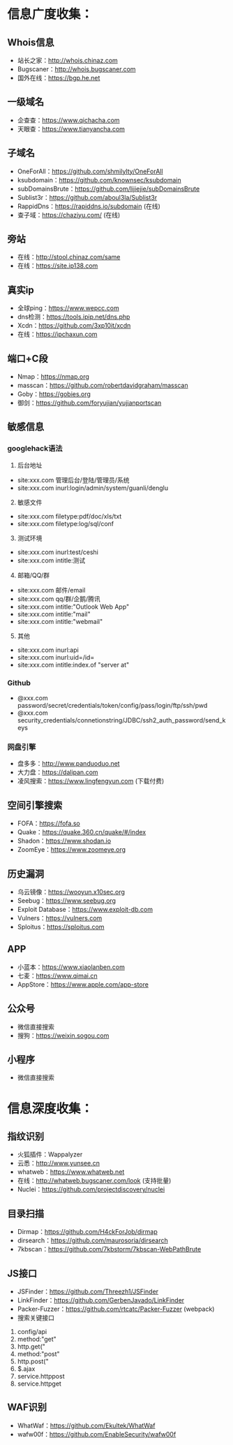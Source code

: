 # 信息广度收集：
## Whois信息
+ 站长之家：http://whois.chinaz.com
+ Bugscaner：http://whois.bugscaner.com
+ 国外在线：https://bgp.he.net
## 一级域名
+ 企查查：https://www.qichacha.com
+ 天眼查：https://www.tianyancha.com
## 子域名
+ OneForAll：https://github.com/shmilylty/OneForAll
+ ksubdomain：https://github.com/knownsec/ksubdomain
+ subDomainsBrute：https://github.com/lijiejie/subDomainsBrute
+ Sublist3r：https://github.com/aboul3la/Sublist3r
+ RappidDns：https://rapiddns.io/subdomain (在线)
+ 查子域：https://chaziyu.com/ (在线)
## 旁站
+ 在线：http://stool.chinaz.com/same
+ 在线：https://site.ip138.com
## 真实ip
+ 全球ping：https://www.wepcc.com
+ dns检测：https://tools.ipip.net/dns.php
+ Xcdn：https://github.com/3xp10it/xcdn
+ 在线：https://ipchaxun.com
## 端口+C段
+ Nmap：https://nmap.org
+ masscan：https://github.com/robertdavidgraham/masscan
+ Goby：https://gobies.org
+ 御剑：https://github.com/foryujian/yujianportscan
## 敏感信息
### googlehack语法
1. 后台地址
+ site:xxx.com 管理后台/登陆/管理员/系统
+ site:xxx.com inurl:login/admin/system/guanli/denglu
2. 敏感文件
+ site:xxx.com filetype:pdf/doc/xls/txt
+ site:xxx.com filetype:log/sql/conf
3. 测试环境
+ site:xxx.com inurl:test/ceshi
+ site:xxx.com intitle:测试
4. 邮箱/QQ/群
+ site:xxx.com 邮件/email
+ site:xxx.com qq/群/企鹅/腾讯
+ site:xxx.com intitle:"Outlook Web App"
+ site:xxx.com intitle:"mail"
+ site:xxx.com intitle:"webmail"
5. 其他
+ site:xxx.com inurl:api
+ site:xxx.com inurl:uid=/id=
+ site:xxx.com intitle:index.of "server at"
### Github
+ @xxx.com password/secret/credentials/token/config/pass/login/ftp/ssh/pwd
+ @xxx.com security_credentials/connetionstring/JDBC/ssh2_auth_password/send_keys
### 网盘引擎
+ 盘多多：http://www.panduoduo.net
+ 大力盘：https://dalipan.com
+ 凌风搜索：https://www.lingfengyun.com (下载付费)
## 空间引擎搜索
+ FOFA：https://fofa.so
+ Quake：https://quake.360.cn/quake/#/index
+ Shadon：https://www.shodan.io
+ ZoomEye：https://www.zoomeye.org
## 历史漏洞
+ 乌云镜像：https://wooyun.x10sec.org
+ Seebug：https://www.seebug.org
+ Exploit Database：https://www.exploit-db.com
+ Vulners：https://vulners.com
+ Sploitus：https://sploitus.com
## APP
+ 小蓝本：https://www.xiaolanben.com
+ 七麦：https://www.qimai.cn
+ AppStore：https://www.apple.com/app-store
## 公众号
+ 微信直接搜索
+ 搜狗：https://weixin.sogou.com
## 小程序
+ 微信直接搜索
# 信息深度收集：
## 指纹识别
+ 火狐插件：Wappalyzer
+ 云悉：http://www.yunsee.cn
+ whatweb：https://www.whatweb.net
+ 在线：http://whatweb.bugscaner.com/look (支持批量)
+ Nuclei：https://github.com/projectdiscovery/nuclei
## 目录扫描
+ Dirmap：https://github.com/H4ckForJob/dirmap
+ dirsearch：https://github.com/maurosoria/dirsearch
+ 7kbscan：https://github.com/7kbstorm/7kbscan-WebPathBrute
## JS接口
+ JSFinder：https://github.com/Threezh1/JSFinder
+ LinkFinder：https://github.com/GerbenJavado/LinkFinder
+ Packer-Fuzzer：https://github.com/rtcatc/Packer-Fuzzer (webpack)
+ 搜索关键接口
1. config/api
2. method:"get"
3. http.get("
4. method:"post"
5. http.post("
6. $.ajax
7. service.httppost
8. service.httpget
## WAF识别
+ WhatWaf：https://github.com/Ekultek/WhatWaf
+ wafw00f：https://github.com/EnableSecurity/wafw00f
